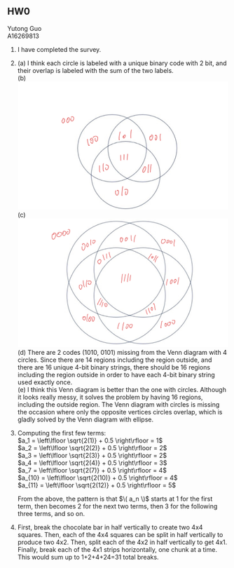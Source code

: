 ## HW0
Yutong Guo<br>
A16269813 <br>
1. I have completed the survey.
2. 
   (a) I think each circle is labeled with a unique binary code with 2 bit, and their overlap is labeled with the sum of the two labels.<br>
   (b) ![Image](1.png)<br>
   (c) ![Image](2.png)<br>
   (d) There are 2 codes (1010, 0101) missing from the Venn diagram with 4 circles. Since there are 14 regions including the region outside, and there are 16 unique 4-bit binary strings, there should be 16 regions including the region outside in order to have each 4-bit binary string used exactly once.<br>
   (e) I think this Venn diagram is better than the one with circles. Although it looks really messy, it solves the problem by having 16 regions, including the outside region. The Venn diagram with circles is missing the occasion where only the opposite vertices circles overlap, which is gladly solved by the Venn diagram with ellipse.
3. Computing the first few terms:<br>
   $a_1  = \left\lfloor \sqrt{2(1)} + 0.5 \right\rfloor = 1$ <br>
   $a_2  = \left\lfloor \sqrt{2(2)} + 0.5 \right\rfloor = 2$ <br>
   $a_3  = \left\lfloor \sqrt{2(3)} + 0.5 \right\rfloor = 2$ <br>
   $a_4  = \left\lfloor \sqrt{2(4)} + 0.5 \right\rfloor = 3$ <br>
   $a_7  = \left\lfloor \sqrt{2(7)} + 0.5 \right\rfloor = 4$ <br>
   $a_{10}  = \left\lfloor \sqrt{2(10)} + 0.5 \right\rfloor = 4$ <br>
   $a_{11}  = \left\lfloor \sqrt{2(12)} + 0.5 \right\rfloor = 5$<br>

   From the above, the pattern is that $\( a_n \)$ starts at 1 for the first term, then becomes 2 for the next two terms, then 3 for the following three terms, and so on.
4. First, break the chocolate bar in half vertically to create two 4x4 squares. Then, each of the 4x4 squares can be split in half vertically to produce two 4x2. Then, split each of the 4x2 in half vertically to get 4x1. Finally, break each of the 4x1 strips horizontally, one chunk at a time. This would sum up to 1+2+4+24=31 total breaks.


